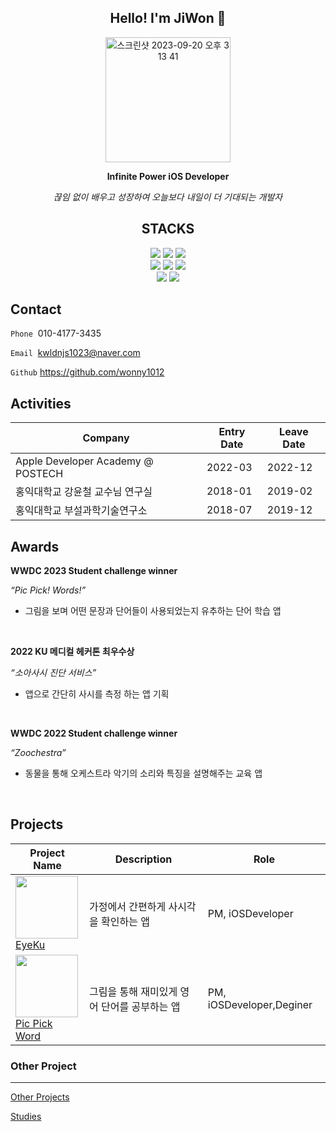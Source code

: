<div align="center">
  
  Hello! I'm JiWon 👋
  ---
<img width="200" alt="스크린샷 2023-09-20 오후 3 13 41" src="https://github.com/wonny1012/jiwonkwon/assets/102846055/703f3fab-7d20-4bd0-b097-3f32ee519f18">


 **Infinite Power iOS Developer**
 
 *끊임 없이 배우고 성장하여 오늘보다 내일이 더 기대되는 개발자*
</div>
<div align=center><h2>STACKS</h2>
  <img src="https://img.shields.io/badge/Swift-F05138?style=for-the-badge&logo=swift&logoColor=white">
  <img src="https://img.shields.io/badge/Python-3776AB?style=for-the-badge&logo=python&logoColor=white"> 
  <img src="https://img.shields.io/badge/R-276DC3?style=for-the-badge&logo=r&logoColor=white"> 
<br>
  <img src="https://img.shields.io/badge/GitHub-181717?style=for-the-badge&logo=github&logoColor=white">
  <img src="https://img.shields.io/badge/Miro-050038?style=for-the-badge&logo=miro&logoColor=white"> 
  <img src="https://img.shields.io/badge/Figma-F24E1E?style=for-the-badge&logo=figma&logoColor=white"> 
<br>
  <img src="https://img.shields.io/badge/adobeillustrator-FF9A00?style=for-the-badge&logo=adobeillustrator&logoColor=white"> 
  <img src="https://img.shields.io/badge/adobepremierepro-9999FF?style=for-the-badge&logo=adobepremierepro&logoColor=white"> 
</div>
  
  
## **Contact**

`Phone`  010-4177-3435

`Email`  kwldnjs1023@naver.com

`Github` https://github.com/wonny1012 

## **Activities**

Company                             | Entry Date | Leave Date |          
------------------------------------|------------|------------|
Apple Developer Academy @ POSTECH   | 2022-03    | 2022-12    |              
홍익대학교 강윤철 교수님 연구실    | 2018-01    | 2019-02    |
홍익대학교 부설과학기술연구소    | 2018-07    | 2019-12    |

## **Awards**
**WWDC 2023  Student challenge winner**

*“Pic Pick! Words!”*

- 그림을 보며 어떤 문장과 단어들이 사용되었는지 유추하는 단어 학습 앱
<br>


**2022 KU 메디컬 헤커톤 최우수상**

*“소아사시 진단 서비스”*

- 앱으로 간단히 사시를 측정 하는 앱 기획
<br>
  
**WWDC 2022  Student challenge winner**

*“Zoochestra”*

- 동물을 통해 오케스트라 악기의 소리와 특징을 설명해주는 교육 앱
<br>


## **Projects**

<div align="center">

Project Name                             | Description | Role |          
------------------------------------|------------|------------|
<img width=100 height=100 src="https://github.com/wonny1012/jiwonkwon/assets/102846055/b6a7d86a-5ec1-4894-93aa-a03af6b525d5"><br> [EyeKu](https://delirious-antler-185.notion.site/EyeKu-c775bf9eec36445e9dcecbe900a4cdd7?pvs=4)  | 가정에서 간편하게 사시각을 확인하는 앱    | PM,  iOSDeveloper    | 
<img width=100 height=100 src="https://github.com/wonny1012/jiwonkwon/assets/102846055/e86150b9-0f25-4250-a6ca-9ddd80763481"> <br> [Pic Pick Word](https://delirious-antler-185.notion.site/Pic-Pick-Word-f28c4f15c0474b10b9b4ae9886f81119?pvs=4) | 그림을 통해 재미있게 영어 단어를 공부하는 앱    | PM,  iOSDeveloper,Deginer   |


</div>

### Other Project

---

[Other Projects](https://www.notion.so/19db9f9350d6423bb63e93725a14ce24?pvs=21)

[Studies](https://www.notion.so/cb5379e39dd44258aba017ecbe37011e?pvs=21)
